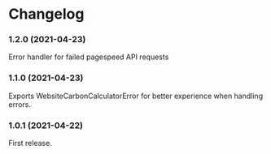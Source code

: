 # Changelog

### 1.2.0 (2021-04-23)

Error handler for failed pagespeed API requests

### 1.1.0 (2021-04-23)

Exports WebsiteCarbonCalculatorError for better experience when handling errors.

### 1.0.1 (2021-04-22)

First release.
